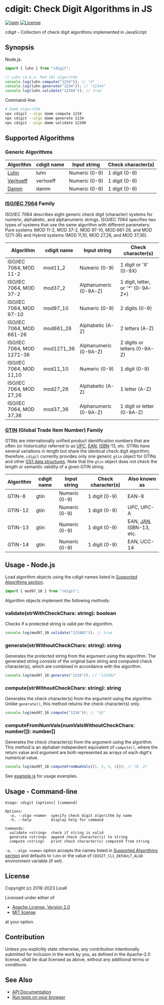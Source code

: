 # cdigit: Check Digit Algorithms in JS

[![npm](https://img.shields.io/npm/v/cdigit)](https://www.npmjs.com/package/cdigit)
[![License](https://img.shields.io/npm/l/cdigit)](#license)

cdigit - Collection of check digit algorithms implemented in JavaScript

## Synopsis

Node.js:

```javascript
import { luhn } from "cdigit";

// Luhn (a.k.a. Mod 10) algorithm
console.log(luhn.compute("1234")); // "4"
console.log(luhn.generate("1234")); // "12344"
console.log(luhn.validate("12344")); // true
```

Command-line:

```bash
# Damm algorithm
npx cdigit --algo damm compute 1234
npx cdigit --algo damm generate 1234
npx cdigit --algo damm validate 12340
```

## Supported Algorithms

### Generic Algorithms

| Algorithm  | cdigit name | Input string  | Check character(s) |
| ---------- | ----------- | ------------- | ------------------ |
| [Luhn]     | luhn        | Numeric (0-9) | 1 digit (0-9)      |
| [Verhoeff] | verhoeff    | Numeric (0-9) | 1 digit (0-9)      |
| [Damm]     | damm        | Numeric (0-9) | 1 digit (0-9)      |

[luhn]: https://en.wikipedia.org/wiki/Luhn_algorithm
[verhoeff]: https://en.wikipedia.org/wiki/Verhoeff_algorithm
[damm]: https://en.wikipedia.org/wiki/Damm_algorithm

### [ISO/IEC 7064] Family

ISO/IEC 7064 describes eight generic check digit (character) systems for
numeric, alphabetic, and alphanumeric strings. ISO/IEC 7064 specifies two types
of systems that use the same algorithm with different parameters: Pure systems
(MOD 11-2, MOD 37-2, MOD 97-10, MOD 661-26, and MOD 1271-36) and Hybrid systems
(MOD 11,10, MOD 27,26, and MOD 37,36).

| Algorithm                 | cdigit name | Input string          | Check character(s)                  |
| ------------------------- | ----------- | --------------------- | ----------------------------------- |
| ISO/IEC 7064, MOD 11-2    | mod11_2     | Numeric (0-9)         | 1 digit or 'X' (0-9X)               |
| ISO/IEC 7064, MOD 37-2    | mod37_2     | Alphanumeric (0-9A-Z) | 1 digit, letter, or '\*' (0-9A-Z\*) |
| ISO/IEC 7064, MOD 97-10   | mod97_10    | Numeric (0-9)         | 2 digits (0-9)                      |
| ISO/IEC 7064, MOD 661-26  | mod661_26   | Alphabetic (A-Z)      | 2 letters (A-Z)                     |
| ISO/IEC 7064, MOD 1271-36 | mod1271_36  | Alphanumeric (0-9A-Z) | 2 digits or letters (0-9A-Z)        |
| ISO/IEC 7064, MOD 11,10   | mod11_10    | Numeric (0-9)         | 1 digit (0-9)                       |
| ISO/IEC 7064, MOD 27,26   | mod27_26    | Alphabetic (A-Z)      | 1 letter (A-Z)                      |
| ISO/IEC 7064, MOD 37,36   | mod37_36    | Alphanumeric (0-9A-Z) | 1 digit or letter (0-9A-Z)          |

[iso/iec 7064]: https://www.iso.org/standard/31531.html

### [GTIN] (Global Trade Item Number) Family

GTINs are internationally unified product identification numbers that are often
(or historically) referred to as [UPC], [EAN], [ISBN]-13, etc. GTINs have
several variations in length but share the identical check digit algorithm;
therefore, `cdigit` currently provides only one generic `gtin` object for GTINs
and other [GS1 data structures]. Note that the `gtin` object does not check the
length or semantic validity of a given GTIN string.

| Algorithm | cdigit name | Input string  | Check character(s) | Also known as             |
| --------- | ----------- | ------------- | ------------------ | ------------------------- |
| GTIN-8    | gtin        | Numeric (0-9) | 1 digit (0-9)      | EAN-8                     |
| GTIN-12   | gtin        | Numeric (0-9) | 1 digit (0-9)      | UPC, UPC-A                |
| GTIN-13   | gtin        | Numeric (0-9) | 1 digit (0-9)      | EAN, [JAN], ISBN-13, etc. |
| GTIN-14   | gtin        | Numeric (0-9) | 1 digit (0-9)      | EAN, UCC-14               |

[gtin]: https://www.gs1.org/standards/id-keys/gtin
[upc]: https://en.wikipedia.org/wiki/Universal_Product_Code
[ean]: https://en.wikipedia.org/wiki/International_Article_Number
[isbn]: https://en.wikipedia.org/wiki/International_Standard_Book_Number
[gs1 data structures]: https://www.gs1.org/standards/id-keys
[jan]: https://en.wikipedia.org/wiki/International_Article_Number#Japanese_Article_Number

## Usage - Node.js

Load algorithm objects using the cdigit names listed in
[Supported Algorithms section](#supported-algorithms).

```javascript
import { mod97_10 } from "cdigit";
```

Algorithm objects implement the following methods:

### validate(strWithCheckChars: string): boolean

Checks if a protected string is valid per the algorithm.

```javascript
console.log(mod97_10.validate("123482")); // true
```

### generate(strWithoutCheckChars: string): string

Generates the protected string from the argument using the algorithm. The
generated string consists of the original bare string and computed check
character(s), which are combined in accordance with the algorithm.

```javascript
console.log(mod97_10.generate("1234")); // "123482"
```

### compute(strWithoutCheckChars: string): string

Generates the check character(s) from the argument using the algorithm. Unlike
`generate()`, this method returns the check character(s) only.

```javascript
console.log(mod97_10.compute("1234")); // "82"
```

### computeFromNumVals(numValsWithoutCheckChars: number[]): number[]

Generates the check character(s) from the argument using the algorithm. This
method is an alphabet-independent equivalent of `compute()`, where the return
value and argument are both represented as arrays of each digit's numerical
value.

```javascript
console.log(mod97_10.computeFromNumVals([1, 2, 3, 4])); // [8, 2]
```

See [example.js](https://npm.runkit.com/cdigit) for usage examples.

## Usage - Command-line

```
Usage: cdigit [options] [command]

Options:
  -a, --algo <name>  specify check digit algorithm by name
  -h, --help         display help for command

Commands:
  validate <string>  check if string is valid
  generate <string>  append check character(s) to string
  compute <string>   print check character(s) computed from string
```

`-a, --algo <name>` option accepts the names listed in [Supported Algorithms
section](#supported-algorithms) and defaults to `luhn` or the value of
`CDIGIT_CLI_DEFAULT_ALGO` environment variable (if set).

## License

Copyright (c) 2018-2023 LiosK

Licensed under either of

- [Apache License, Version 2.0](http://www.apache.org/licenses/LICENSE-2.0)
- [MIT license](http://opensource.org/licenses/MIT)

at your option.

## Contribution

Unless you explicitly state otherwise, any contribution intentionally submitted
for inclusion in the work by you, as defined in the Apache-2.0 license, shall be
dual licensed as above, without any additional terms or conditions.

## See Also

- [API Documentation](https://liosk.github.io/cdigit/docs/)
- [Run tests on your browser](https://liosk.github.io/cdigit/test/)
